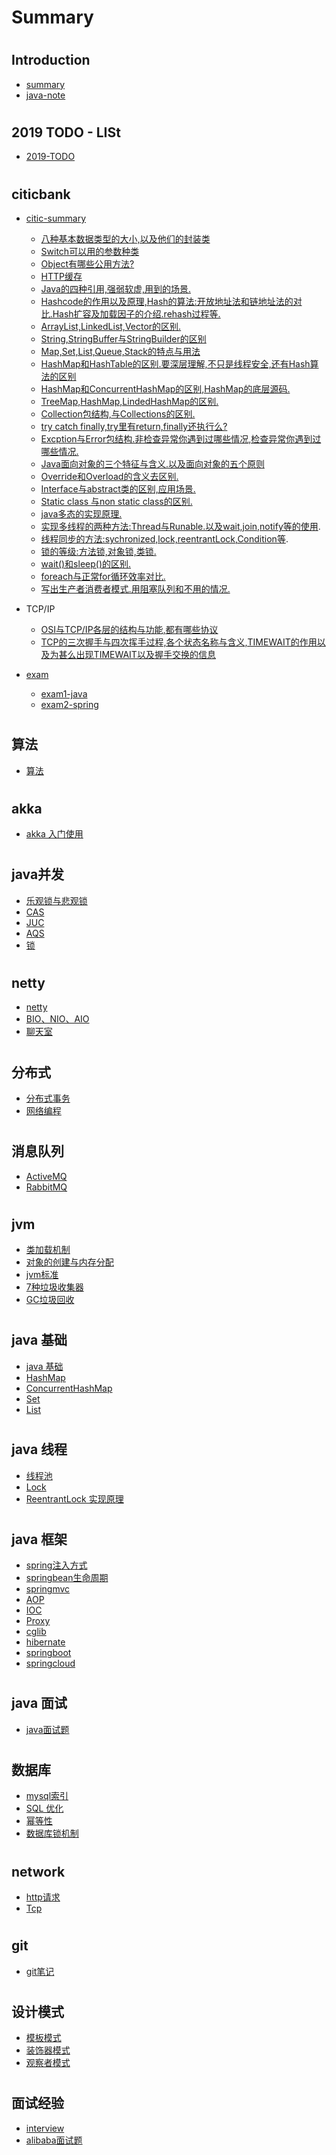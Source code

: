 # Summary


#  
   ## Introduction
   + [summary](README.md)
   + [java-note](Book.md)
# 
   ## 2019 TODO - LISt
   - [2019-TODO](report/2019-report.md)
     
#   
   ## citicbank   
   + [citic-summary](citicbank/CITIC-SUMMARY.md)
       - [八种基本数据类型的大小,以及他们的封装类](citicbank/study/1.md)
       - [Switch可以用的参数种类](citicbank/study/2.md)
       - [Object有哪些公用方法?](citicbank/study/3.md)
       - [HTTP缓存](citicbank/study/4.md)
       - [Java的四种引用,强弱软虚,用到的场景.](citicbank/study/5.md)
       - [Hashcode的作用以及原理,Hash的算法:开放地址法和链地址法的对比.Hash扩容及加载因子的介绍.rehash过程等.](citicbank/study/6.md)
       - [ArrayList,LinkedList,Vector的区别.](citicbank/study/7.md)    
       - [String,StringBuffer与StringBuilder的区别](citicbank/study/8.md)
       - [Map,Set,List,Queue,Stack的特点与用法](citicbank/study/9.md)
       - [HashMap和HashTable的区别.要深层理解,不只是线程安全,还有Hash算法的区别](citicbank/study/10.md)
       - [HashMap和ConcurrentHashMap的区别,HashMap的底层源码.](citicbank/study/11.md)
       - [TreeMap,HashMap,LindedHashMap的区别.](citicbank/study/12.md)
       - [Collection包结构,与Collections的区别.](citicbank/study/13.md)
       - [try catch finally,try里有return,finally还执行么?](citicbank/study/14.md)
       - [Excption与Error包结构.非检查异常你遇到过哪些情况,检查异常你遇到过哪些情况.](citicbank/study/15.md)
       - [Java面向对象的三个特征与含义.以及面向对象的五个原则](citicbank/study/16.md)
       - [Override和Overload的含义去区别.](citicbank/study/17.md)
       - [Interface与abstract类的区别,应用场景.](citicbank/study/18.md)
       - [Static class 与non static class的区别.](citicbank/study/19.md)
       - [java多态的实现原理.](citicbank/study/20.md)
       - [实现多线程的两种方法:Thread与Runable.以及wait,join,notify等的使用](citicbank/study/21.md).
       - [线程同步的方法:sychronized,lock,reentrantLock,Condition等](citicbank/study/22.md).
       - [锁的等级:方法锁,对象锁,类锁.](citicbank/study/23.md)
       - [wait()和sleep()的区别.](citicbank/study/28.md)
       - [foreach与正常for循环效率对比.](citicbank/study/29.md)
       - [写出生产者消费者模式.用阻塞队列和不用的情况.](citicbank/study/24.md)
   
   + TCP/IP
       - [OSI与TCP/IP各层的结构与功能,都有哪些协议](citicbank/tcpIp/1.md)
       - [TCP的三次握手与四次挥手过程,各个状态名称与含义,TIMEWAIT的作用以及为甚么出现TIMEWAIT以及握手交换的信息](tcpIp/2.md)
       
       
   + [exam](citicbank/EXAM-SUMMARY.md)
       - [exam1-java](citicbank/exam/exam1.md)
       - [exam2-spring](citicbank/exam/exam2.md)
      
       
#
   ## 算法
   + [算法](算法/1.md)
   
#
   ## akka
   + [akka 入门使用](akka/akka.md)   
   
#   
   ## java并发     
  + [乐观锁与悲观锁](并发/乐观锁与悲观锁.md)
  + [CAS](并发/CAS.md)
  + [JUC](并发/JUC.md)
  + [AQS](并发/AQS原理.md)
  + [锁](并发/锁.md)
  
  
#
   ## netty
  + [netty](netty/netty.md)
  + [BIO、NIO、AIO](并发/BIONIOAIO.md)
  + [聊天室](netty/chat.md)
  
  
#    
   ## 分布式     
  + [分布式事务](分布式/分布式事务.md)
  + [网络编程](分布式/网络编程.md)

#
   ## 消息队列
   + [ActiveMQ](消息队列/ActiveMQ.md)   
   + [RabbitMQ](消息队列/RabbitMQ.md)

#
   ## jvm
   + [类加载机制](jvm/类加载机制.md)
   + [对象的创建与内存分配](jvm/对象的创建与内存分配.md)
   + [jvm标准](jvm/jvm标准.md)
   + [7种垃圾收集器](jvm/垃圾收集器.md)
   + [GC垃圾回收](jvm/GC.md)

#
   ## java 基础
   + [java 基础](java基础/java基础.md)
   + [HashMap](java基础/HashMap.md)
   + [ConcurrentHashMap](java基础/ConcurrentHashMap.md)
   + [Set](java基础/Set.md)
   + [List](java基础/List.md)

#
   ## java 线程
   + [线程池](java线程/java多线程.md)
   + [Lock](java线程/lock.md)
   + [ReentrantLock 实现原理](java线程/ReentrantLock.md)

#
   ## java 框架
   + [spring注入方式](java框架/spring/spring注入方式.md)
   + [springbean生命周期](java框架/spring/SpringBean生命周期.md)
   + [springmvc](java框架/spring/SpringMVC.md)
   + [AOP](java框架/spring/AOP.md)
   + [IOC](java框架/spring/Ioc.md)
   + [Proxy](java框架/spring/proxy.md)
   + [cglib](java框架/spring/cglib.md)
   + [hibernate](java框架/hibernate.md)
   + [springboot](java框架/springboot.md)
   + [springcloud](java框架/springcloud.md)

#   
   ## java 面试
   - [java面试题](java面试题.md)

#
   ## 数据库
   - [mysql索引](数据库/MySQL/mysql索引.md)
   - [SQL 优化](数据库/MySQL/SQL优化.md)
   - [幂等性](数据库/幂等性.md)
   - [数据库锁机制](数据库/数据库锁机制.md)
   
# 
   ## network
   - [http请求](network/http.md)
   - [Tcp](network/TCP三次协议.md)
   

# 
   ## git 
   - [git笔记](git/gitnote.md)
   
#
   ## 设计模式
   - [模板模式](设计模式/模板模式.md)
   - [装饰器模式](设计模式/装饰器模式.md)
   - [观察者模式](设计模式/观察者模式.md)
      
      
# 
   ## 面试经验
   -  [interview](面试经验/interview.md)
   -  [alibaba面试题](面试经验/阿里大佬面试题.md)
      



